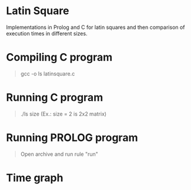 # Latin Square
Implementations in Prolog and C for latin squares and then comparison of execution times in different sizes.

# Compiling C program
> gcc -o ls latinsquare.c

# Running C program
> ./ls size (Ex.: size = 2 is 2x2 matrix)

# Running PROLOG program
> Open archive and run rule "run"

# Time graph
